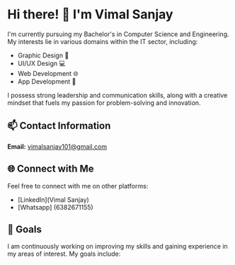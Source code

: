 # Hi there! 👋 I'm Vimal Sanjay

I'm currently pursuing my Bachelor's in Computer Science and Engineering. My interests lie in various domains within the IT sector, including:

- Graphic Design 🎨
- UI/UX Design 💻
- Web Development 🌐
- App Development 📱

I possess strong leadership and communication skills, along with a creative mindset that fuels my passion for problem-solving and innovation.

## 📫 Contact Information
**Email:** vimalsanjay101@gmail.com

## 🌐 Connect with Me
Feel free to connect with me on other platforms:

- [LinkedIn](Vimal Sanjay)
- [Whatsapp] (6382671155) 

## 🌱 Goals
I am continuously working on improving my skills and gaining experience in my areas of interest. My goals include:
